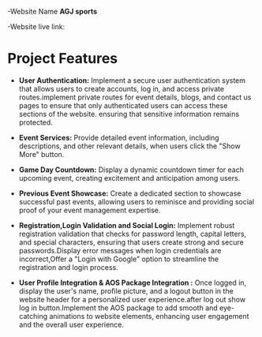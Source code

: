 
-Website Name **AGJ sports** 

-Website live link:  


# Project Features
- **User Authentication:**
Implement a secure user authentication system that allows users to create accounts, log in, and access private routes.implement private routes for event details, blogs, and contact us pages to ensure that only authenticated users can access these sections of the website. ensuring that sensitive information remains protected.
- **Event Services:**
Provide detailed event information, including descriptions, and other relevant details, when users click the "Show More" button.

- **Game Day Countdown:**
Display a dynamic countdown timer for each upcoming event, creating excitement and anticipation among users.
- **Previous Event Showcase:**
Create a dedicated section to showcase successful past events, allowing users to reminisce and providing social proof of your event management expertise.
- **Registration,Login Validation and Social Login:**
Implement robust registration validation that checks for password length, capital letters, and special characters, ensuring that users create strong and secure passwords.Display error messages when login credentials are incorrect,Offer a "Login with Google" option to streamline the registration and login process.
- **User Profile Integration & AOS Package Integration :**
Once logged in, display the user's name, profile picture, and a logout button in the website header for a personalized user experience.after log out show log in button.Implement the AOS package to add smooth and eye-catching animations to website elements, enhancing user engagement and the overall user experience.
